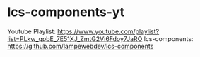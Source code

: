 # lcs-components-yt

Youtube Playlist: https://www.youtube.com/playlist?list=PLkw_qpbE_7E51XJ_ZmtG2Vi6Fdoy7JaRO
lcs-components: https://github.com/lampewebdev/lcs-components

